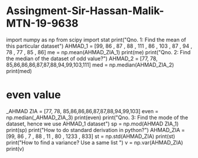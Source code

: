 # Assingment-Sir-Hassan-Malik-MTN-19-9638
import numpy as np
from scipy import stat 
print("Qno. 1: Find the mean of this particular dataset")
AHMAD_1 = [99, 86 , 87 , 88 , 111 , 86 , 103 , 87 , 94 , 78 , 77 , 85 , 86]
me = np.mean(AHMAD_ZIA_1)
print(me)
print("Qno. 2: Find the median of the dataset of odd value?")
AHMAD_2 = [77, 78, 85,86,86,86,87,87,88,94,99,103,111]
med = np.median(AHMAD_ZIA_2)
print(med)
# even value
_AHMAD ZIA = [77, 78, 85,86,86,86,87,87,88,94,99,103]
even = np.median(_AHMAD_ZIA_3)
print(even)
print("Qno. 3: Find the mode of the dataset, hence we use AHMAD_1 dataset")
sp = np.mod(AHMAD ZIA_1)
print(sp)
print("How to do standard derivation in python?")
AHMAD_ZIA = [99, 86 , 7 , 88 , 11 , 80 , 1233 , 833]
st = np.std(AHMAD_ZIA)
print(st)
print("How to find a variance? Use a same list ")
v = np.var(AHMAD_ZIA)
print(v)
